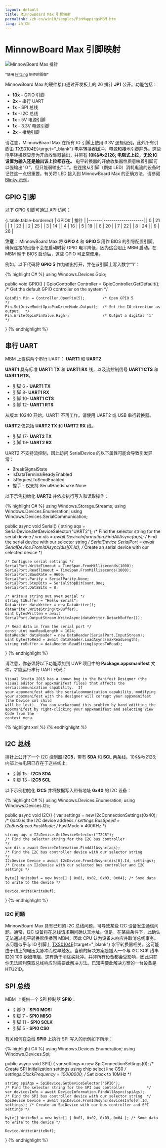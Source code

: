 ```yaml
---
layout: default
title: MinnowBoard Max 引脚映射
permalink: /zh-cn/win10/samples/PinMappingsMBM.htm
lang: zh-CN
---
```

# MinnowBoard Max 引脚映射

![MinnowBoard Max 排针]({{site.baseurl}}/Resources/images/PinMappings/MBM_Pinout.png)

<sub>\*使用 [Fritzing](http://fritzing.org/) 制作的图像\*</sub>

MinnowBoard Max 的硬件接口通过开发板上的 26 排针 **JP1** 公开。功能包括：

* **10x** - GPIO 引脚
* **2x** - 串行 UART
* **1x** - SPI 总线
* **1x** - I2C 总线
* **1x** - 5V 电源引脚
* **1x** - 3.3V 电源引脚
* **2x** - 接地引脚

请注意，MinnowBoard Max 在所有 IO 引脚上使用 3.3V 逻辑级别。此外所有引脚由 [TXS0104E](http://www.ti.com/product/txs0104e){:target="_blank"} 电平转换器缓冲，电源和接地引脚除外。这些电平转换器显示为开放收集器输出，并带有 **10K&\#x2126; 电阻式上拉，无论 IO 设置为输入还是输出该上拉都存在。** 电平转换器的开放收集器性质意味着引脚可以强输出“０”，但只能弱输出“１”。在连接从引脚（例如 LED）消耗电流的设备时记住这一点很重要。有关将 LED 接入到 MinnowBoard Max 的正确方法，请参阅 [Blinky 示例]({{site.baseurl}}/{{page.lang}}/win10/samples/Blinky.htm)。

## <a name="MBM_GPIO">GPIO 引脚

以下 GPIO 引脚可通过 API 访问：

{:.table.table-bordered}
| GPIO\# | 排针 |
|-------|--------------------|
| 0 | 21 |
| 1 | 23 |
| 2 | 25 |
| 3 | 14 |
| 4 | 16 |
| 5 | 18 |
| 6 | 20 |
| 7 | 22 |
| 8 | 24 |
| 9 | 26 |

**注意：** MinnowBoard Max 将 **GPIO 4** 和 **GPIO 5** 用作 BIOS 的引导配置引脚。确保连接的设备不会在启动时将 GPIO 电平降低，因为这会阻止 MBM 启动。在 MBM 晚于 BIOS 启动后，这些 GPIO 可正常使用。
         
例如，以下代码将 **GPIO 5** 作为输出打开，并在该引脚上写入数字“**1**”：
         
{% highlight C# %}
using Windows.Devices.Gpio;
         
public void GPIO()
{
	GpioController Controller = GpioController.GetDefault(); /* Get the default GPIO controller on the system */

	GpioPin Pin = Controller.OpenPin(5);        /* Open GPIO 5                      */
	Pin.SetDriveMode(GpioPinDriveMode.Output);  /* Set the IO direction as output   */
	Pin.Write(GpioPinValue.High);               /* Output a digital '1'             */
}
{% endhighlight %}

## <a name="MBM_UART"></a>串行 UART

MBM 上提供两个串行 UART： **UART1** 和 **UART2**

**UART1** 具有标准 **UART1 TX** 和 **UART1 RX** 线，以及流控制信号 **UART1 CTS** 和 **UART1 RTS**。

* 引脚 6 - **UART1 TX**
* 引脚 8- **UART1 RX**
* 引脚 10- **UART1 CTS**
* 引脚 12- **UART1 RTS**

从版本 10240 开始，UART1 不再工作。请使用 UART2 或 USB 串行转换器。

**UART2** 仅包括 **UART2 TX** 和 **UART2 RX** 线。

* 引脚 17- **UART2 TX**
* 引脚 19- **UART2 RX**

UART2 不支持流控制，因此访问 SerialDevice 的以下属性可能会导致引发异常：

 * BreakSignalState
 * IsDataTerminalReadyEnabled
 * IsRequestToSendEnabled
 * 握手 - 仅支持 SerialHandshake.None

以下示例初始化 **UART2** 并依次执行写入和读取操作：


{% highlight C# %}
using Windows.Storage.Streams;
using Windows.Devices.Enumeration;
using Windows.Devices.SerialCommunication;

public async void Serial()
{
	string aqs = SerialDevice.GetDeviceSelector("UART2");                   /* Find the selector string for the serial device   */
	var dis = await DeviceInformation.FindAllAsync(aqs);                    /* Find the serial device with our selector string  */
	SerialDevice SerialPort = await SerialDevice.FromIdAsync(dis[0].Id);    /* Create an serial device with our selected device */

	/* Configure serial settings */
	SerialPort.WriteTimeout = TimeSpan.FromMilliseconds(1000);
	SerialPort.ReadTimeout = TimeSpan.FromMilliseconds(1000);
	SerialPort.BaudRate = 9600;
	SerialPort.Parity = SerialParity.None;         
	SerialPort.StopBits = SerialStopBitCount.One;
	SerialPort.DataBits = 8;

	/* Write a string out over serial */
	string txBuffer = "Hello Serial";
	DataWriter dataWriter = new DataWriter();
	dataWriter.WriteString(txBuffer);
	uint bytesWritten = await SerialPort.OutputStream.WriteAsync(dataWriter.DetachBuffer());

	/* Read data in from the serial port */
	const uint maxReadLength = 1024;
	DataReader dataReader = new DataReader(SerialPort.InputStream);
	uint bytesToRead = await dataReader.LoadAsync(maxReadLength);
	string rxBuffer = dataReader.ReadString(bytesToRead);
}
{% endhighlight %}

请注意，你必须将以下功能添加到 UWP 项目中的 **Package.appxmanifest** 文件，才能运行串行 UART 代码：

    Visual Studio 2015 has a known bug in the Manifest Designer (the visual editor for appxmanifest files) that affects the serialcommunication capability.  If 
    your appxmanifest adds the serialcommunication capability, modifying your appxmanifest with the designer will corrupt your appxmanifest (the Device xml child 
    will be lost).  You can workaround this problem by hand editting the appxmanifest by right-clicking your appxmanifest and selecting View Code from the 
    context menu.

{% highlight xml %}
  <Capabilities>
    <DeviceCapability Name="serialcommunication">
      <Device Id="any">
        <Function Type="name:serialPort" />
      </Device>
    </DeviceCapability>
  </Capabilities>
{% endhighlight %}

## <a name="MBM_I2C"></a>I2C 总线

排针上公开了一个 I2C 控制器 **I2C5**，带有 **SDA** 和 **SCL** 两条线。10K&\#x2126; 内部上拉电阻已存在于这些线上。

* 引脚 15 - **I2C5 SDA**
* 引脚 13 - **I2C5 SCL**

以下示例初始化 **I2C5** 并将数据写入带有地址 **0x40** 的 I2C 设备：

{% highlight C# %}
using Windows.Devices.Enumeration;
using Windows.Devices.I2c;

public async void I2C()
{
	var settings = new I2cConnectionSettings(0x40); /* 0x40 is the I2C device address   */
	settings.BusSpeed = I2cBusSpeed.FastMode;       /* FastMode = 400KHz                */

	string aqs = I2cDevice.GetDeviceSelector("I2C5");                       /* Find the selector string for the I2C bus controller                   */
	var dis = await DeviceInformation.FindAllAsync(aqs);                    /* Find the I2C bus controller device with our selector string           */
	I2cDevice Device = await I2cDevice.FromIdAsync(dis[0].Id, settings);    /* Create an I2cDevice with our selected bus controller and I2C settings */

	byte[] WriteBuf = new byte[] { 0x01, 0x02, 0x03, 0x04}; /* Some data to write to the device */

	Device.Write(WriteBuf);
}
{% endhighlight %}

### I2C 问题

MinnowBoard Max 具有已知的 I2C 总线问题，可导致某些 I2C 设备发生通信问题。通常，I2C 设备将在总线请求期间确认其地址。但是，在某些条件下，此确认无法通过电平转换器传播回 MBM，因此 CPU 认为设备未响应并取消总线事务。该问题似乎与 IO 引脚上 [TXS0104E](http://www.ti.com/product/txs0104e){:target="_blank"} 水平转换器相关，这可能由于线上的电压尖脉冲而过早触发。当前的解决方案是插入一个与 I2C SCK 线串联的 100 欧姆电阻，这有助于消除尖脉冲。并非所有设备都会受影响，因此只在你无法顺利获取总线响应时需要此解决方法。已知需要此解决方案的一台设备是 HTU21D。

## <a name="MBM_SPI"></a>SPI 总线

MBM 上提供一个 SPI 控制器 **SPI0**：

* 引脚 9 - **SPI0 MOSI**
* 引脚 7 - **SPI0 MISO**
* 引脚 11 - **SPI0 SCLK**
* 引脚 5 - **SPI0 CS0**

有关如何在总线 **SPI0** 上执行 SPI 写入的示例如下所示：

{% highlight C# %}
using Windows.Devices.Enumeration;
using Windows.Devices.Spi;

public async void SPI()
{
	var settings = new SpiConnectionSettings(0); /* Create SPI initialization settings using chip select line CS0 */
	settings.ClockFrequency = 10000000;          /* Set clock to 10MHz                                            */

	string spiAqs = SpiDevice.GetDeviceSelector("SPI0");                         /* Find the selector string for the SPI bus controller          */
	var devicesInfo = await DeviceInformation.FindAllAsync(spiAqs);              /* Find the SPI bus controller device with our selector string  */
	SpiDevice Device = await SpiDevice.FromIdAsync(devicesInfo[0].Id, settings); /* Create an SpiDevice with our bus controller and SPI settings */

	byte[] WriteBuf = new byte[] { 0x01, 0x02, 0x03, 0x04 }; /* Some data to write to the device */

	Device.Write(WriteBuf);
}
{% endhighlight %}
